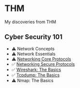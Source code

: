 # THM
My discoveries from THM


## Cyber Security 101
- ⚠️ Network Concepts
- ⚠️ Network Essentials
- ⚠️ [Networking Core Protocols](Rooms/NetworkingCoreProtocols.md)
- ✅ [Networking Secure Protocols](Rooms/NetworkingSecureProtocols.md)
- ✅ [Wireshark: The Basics](Rooms/WiresharkTheBasics.md)
- ✅ [Tcpdump: The Basics](Rooms/TcpdumpTheBasics.md)
- ⚠️ Nmap: The Basics
